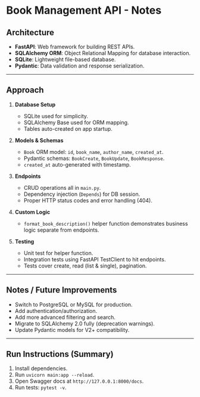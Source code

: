 # Book Management API - Notes

## Architecture

- **FastAPI**: Web framework for building REST APIs.
- **SQLAlchemy ORM**: Object Relational Mapping for database interaction.
- **SQLite**: Lightweight file-based database.
- **Pydantic**: Data validation and response serialization.

---

## Approach

1. **Database Setup**
   - SQLite used for simplicity.
   - SQLAlchemy Base used for ORM mapping.
   - Tables auto-created on app startup.

2. **Models & Schemas**
   - `Book` ORM model: `id`, `book_name`, `author_name`, `created_at`.
   - Pydantic schemas: `BookCreate`, `BookUpdate`, `BookResponse`.
   - `created_at` auto-generated with timestamp.

3. **Endpoints**
   - CRUD operations all in `main.py`.
   - Dependency injection (`Depends`) for DB session.
   - Proper HTTP status codes and error handling (404).

4. **Custom Logic**
   - `format_book_description()` helper function demonstrates business logic separate from endpoints.

5. **Testing**
   - Unit test for helper function.
   - Integration tests using FastAPI TestClient to hit endpoints.
   - Tests cover create, read (list & single), pagination.

---

## Notes / Future Improvements

- Switch to PostgreSQL or MySQL for production.
- Add authentication/authorization.
- Add more advanced filtering and search.
- Migrate to SQLAlchemy 2.0 fully (deprecation warnings).
- Update Pydantic models for V2+ compatibility.

---

## Run Instructions (Summary)

1. Install dependencies.
2. Run `uvicorn main:app --reload`.
3. Open Swagger docs at `http://127.0.0.1:8000/docs`.
4. Run tests: `pytest -v`.